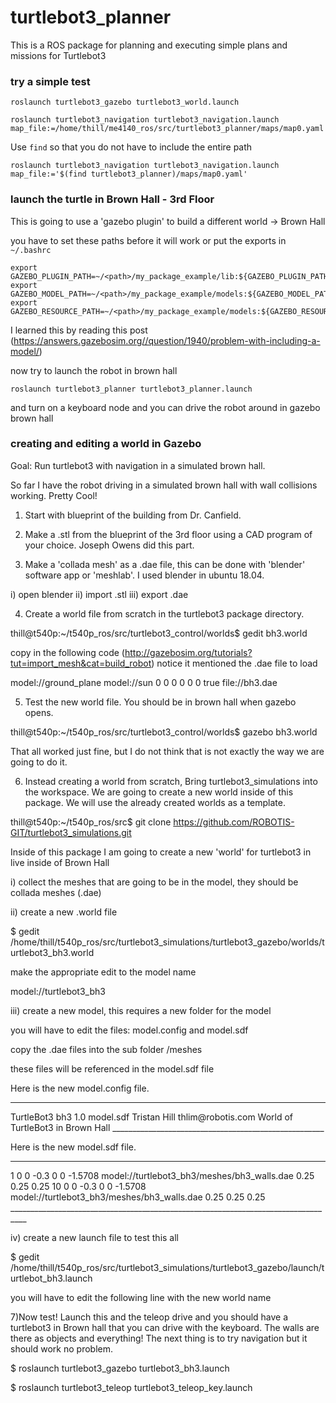 # turtlebot3_planner

This is a ROS package for planning and executing simple plans and missions for Turtlebot3

### try a simple test


`roslaunch turtlebot3_gazebo turtlebot3_world.launch`

`roslaunch turtlebot3_navigation turtlebot3_navigation.launch map_file:=/home/thill/me4140_ros/src/turtlebot3_planner/maps/map0.yaml`

Use `find` so that you do not have to include the entire path

`roslaunch turtlebot3_navigation turtlebot3_navigation.launch map_file:='$(find turtlebot3_planner)/maps/map0.yaml'`


### launch the turtle in Brown Hall - 3rd Floor
This is going to use a 'gazebo plugin' to build a different world -> Brown Hall 

you have to set these paths before it will work or put the exports in `~/.bashrc`

```
export GAZEBO_PLUGIN_PATH=~/<path>/my_package_example/lib:${GAZEBO_PLUGIN_PATH}
export GAZEBO_MODEL_PATH=~/<path>/my_package_example/models:${GAZEBO_MODEL_PATH}
export GAZEBO_RESOURCE_PATH=~/<path>/my_package_example/models:${GAZEBO_RESOURCE_PATH}
```

I learned this by reading this post (https://answers.gazebosim.org//question/1940/problem-with-including-a-model/)

now try to launch the robot in brown hall

`roslaunch turtlebot3_planner turtlebot3_planner.launch`

and turn on a keyboard node and you can drive the robot around in gazebo brown hall


### creating and editing a world in Gazebo

Goal: Run turtlebot3 with navigation in a simulated brown hall.

So far I have the robot driving in a simulated brown hall with wall collisions working. Pretty Cool!

1) Start with blueprint of the building from Dr. Canfield.

2) Make a .stl from the blueprint of the 3rd floor using a CAD program of your choice. Joseph Owens did this part.

3) Make a 'collada mesh' as a .dae file, this can be done with 'blender' software app or 'meshlab'. I used blender in ubuntu 18.04. 

i) open blender
ii) import .stl
iii) export .dae

4) Create a world file from scratch in the turtlebot3 package directory. 

thill@t540p:~/t540p_ros/src/turtlebot3_control/worlds$ gedit bh3.world

copy in the following code (http://gazebosim.org/tutorials?tut=import_mesh&cat=build_robot)
notice it mentioned the .dae file to load


<?xml version="1.0"?>
<sdf version="1.4">
<world name="default">
<include>
<uri>model://ground_plane</uri>
</include>
<include>
<uri>model://sun</uri>
</include>
<model name="my_mesh">
<pose>0 0 0  0 0 0</pose>
<static>true</static>
<link name="body">
<visual name="visual">
<geometry>
<mesh><uri>file://bh3.dae</uri></mesh>
</geometry>
</visual>
</link>
</model>
</world>
</sdf>


5) Test the new world file. You should be in brown hall when gazebo opens. 

thill@t540p:~/t540p_ros/src/turtlebot3_control/worlds$ gazebo bh3.world   

That all worked just fine, but I do not think that is not exactly the way we are going to do it.



6) Instead creating a world from scratch, Bring turtlebot3_simulations into the workspace. We are going to create a new world inside of this package. We will use the already created worlds as a template.


thill@t540p:~/t540p_ros/src$ git clone https://github.com/ROBOTIS-GIT/turtlebot3_simulations.git


Inside of this package I am going to create a new 'world' for turtlebot3 in live inside of Brown Hall


i) collect the meshes that are going to be in the model, they should be collada meshes (.dae)

ii) create a new .world file 

$ gedit /home/thill/t540p_ros/src/turtlebot3_simulations/turtlebot3_gazebo/worlds/turtlebot3_bh3.world

make the appropriate edit to the model name

<!-- Load world -->
<include>
<uri>model://turtlebot3_bh3</uri>
</include>

iii) create a new model, this requires a new folder for the model

you will have to edit the files: model.config and model.sdf  

copy the .dae files into the sub folder /meshes 

these files will be referenced in the model.sdf file


Here is the new model.config file.
____________________________________________________

<?xml version="1.0"?>

<model>
<name>TurtleBot3 bh3</name>
<version>1.0</version>
<!--<sdf version="1.4">model-1_4.sdf</sdf>-->
<sdf version="1.5">model.sdf</sdf>  

<author>
<name>Tristan Hill</name>
<email>thlim@robotis.com</email>
</author>

<description>
World of TurtleBot3 in Brown Hall
</description>
</model>
_____________________________________________________


Here is the new model.sdf file.

_____________________________________________________________________________________
<sdf version='1.4'>

<model name='bh3_walls'>
<static>1</static>
<link name='bh3_walls'>

<!-- Draw Wall -->
<collision name='body'>
  <pose>0 0 -0.3 0 0 -1.5708</pose>
  <geometry>
  <mesh>
      <uri>model://turtlebot3_bh3/meshes/bh3_walls.dae</uri>
      <scale>0.25 0.25 0.25</scale>
  </mesh>
  </geometry>
  <max_contacts>10</max_contacts>
  <surface>
      <bounce/>
      <friction>
          <ode/>
      </friction>
      <contact>
          <ode/>
      </contact>
  </surface>
</collision>

<visual name='body'>
<pose>0 0 -0.3 0 0 -1.5708</pose>
<geometry>
  <mesh>
      <uri>model://turtlebot3_bh3/meshes/bh3_walls.dae</uri>
      <scale>0.25 0.25 0.25</scale>
  </mesh>
</geometry>
<material>
  <script>
      <uri>file://media/materials/scripts/gazebo.material</uri>
      <name>Gazebo/FlatBlack</name>
  </script>
</material>
</visual>
</link>
</model>
</sdf>
__________________________________________________________________________________



iv) create a new launch file to test this all 

$ gedit /home/thill/t540p_ros/src/turtlebot3_simulations/turtlebot3_gazebo/launch/turtlebot_bh3.launch  

you will have to edit the following line with the new world name

<arg name="world_name" value="$(find turtlebot3_gazebo)/worlds/turtlebot3_bh3.world"/>    


7)Now test! Launch this and the teleop drive and you should have a turtlebot3 in Brown hall that you can drive with the keyboard. The walls are there as objects and everything! The next thing is to try navigation but it should work no problem.

$ roslaunch turtlebot3_gazebo turtlebot3_bh3.launch

$ roslaunch turtlebot3_teleop turtlebot3_teleop_key.launch



